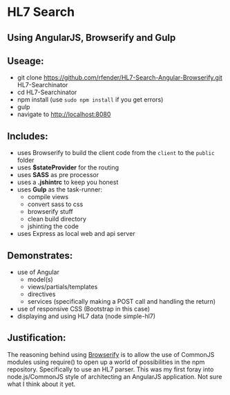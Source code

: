 # HL7 Search
## Using AngularJS, Browserify and Gulp

## Useage:

- git clone https://github.com/rfender/HL7-Search-Angular-Browserify.git HL7-Searchinator
- cd HL7-Searchinator
- npm install (use `sudo npm install` if you get errors)
- gulp
- navigate to [http://localhost:8080](http://localhost:8080)

## Includes:

  - uses Browserify to build the client code from the `client` to the `public` folder
  - uses **$stateProvider** for the routing
  - uses **SASS** as pre processor
  - uses a **.jshintrc** to keep you honest
  - uses **Gulp** as the task-runner:
  	- compile views
  	- convert sass to css
  	- browserify stuff
  	- clean build directory
  	- jshinting the code
  - uses Express as local web and api server 

## Demonstrates:
 - use of Angular
   + model(s)
   + views/partials/templates
   + directives
   + services (specifically making a POST call and handling the return)
 - use of responsive CSS (Bootstrap in this case)
 - displaying and using HL7 data (node simple-hl7)

## Justification:

The reasoning behind using [Browserify](http://browserify.org/) is to allow the use of CommonJS modules using require() to open up a world of possibilities in the npm repository. Specifically to use an HL7 parser. This was my first foray into node.js/CommonJS style of architecting an AngularJS application. Not sure what I think about it yet.